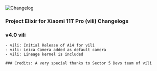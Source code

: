 ![Changelog](https://i.imgur.com/MsgqFFz.png)

### Project Elixir for Xiaomi 11T Pro (vili) Changelogs

### v4.0 vili
```
- vili: Initial Release of A14 for vili
- vili: Leica Camera added as default camera
- vili: Lineage kernel is included

### Credits: A very special thanks to Sector 5 Devs team of vili
